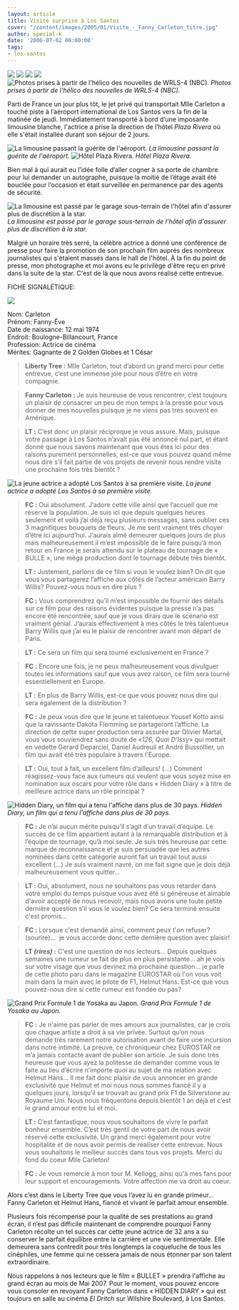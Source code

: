 ```yaml
---
layout: article
title: Visite surprise à Los Santos
cover: "/content/images/2005/01/Visite_-_Fanny_Carleton_titre.jpg"
author: special-k
date: '2006-07-02 00:00:00'
tags:
- los-santos
---
```


![](/content/images/2005/01/Visite_-_aeroport_arrive.jpg)
![](/content/images/2005/01/Visite_-_limo_autoroute.jpg)
![](/content/images/2005/01/Visite_-_limo_downtown_1.jpg)
![](/content/images/2005/01/Visite_-_limo_downtown_2.jpg)
![Photos prises à partir de l'hélico des nouvelles de WRLS-4 (NBC).](/content/images/2005/01/Visite_-_limo_arrive_hotel.jpg)
_Photos prises à partir de l'hélico des nouvelles de WRLS-4 (NBC)._

Parti de France un jour plus tôt, le jet privé qui transportait Mlle Carleton a touché piste à l’aéroport international de Los Santos vers la fin de la matinée de jeudi. Immédiatement transporté à bord d’une imposante limousine blanche, l'actrice a prise la direction de l’hôtel _Plaza Rivera_ où elle s'était installée durant son séjour de 2 jours.

![La limousine passant la guérite de l'aéroport.](/content/images/2005/01/Visite_-_limo_sortie_aeroport.jpg)
_La limousine passant la guérite de l'aéroport._[](/content/images/2005/01/Visite_-_hotel_plaza_rivera.jpg)
![Hôtel Plaza Rivera.](/content/images/2005/01/Visite_-_hotel_balcon.jpg)
_Hôtel Plaza Rivera._

Bien mal à qui aurait eu l’idée folle d’aller cogner à sa porte de chambre pour lui demander un autographe, puisque la moitié de l’étage avait été bouclée pour l’occasion et était surveillée en permanence par des agents de sécurité.

![La limousine est passé par le garage sous-terrain de l'hôtel afin d'assurer plus de discrétion à la star.](/content/images/2005/01/Visite_-_limo_hotel_garage_cam.jpg)
_La limousine est passé par le garage sous-terrain de l'hôtel afin d'assurer plus de discrétion à la star._

Malgré un horaire très serré, la célèbre actrice a donné une conférence de presse pour faire la promotion de son prochain film auprès des nombreux journalistes qui s'étaient massés dans le hall de l'hôtel. À la fin du point de presse, mon photographe et moi avons eu le privilège d'être reçu en privé dans la suite de la star. C'est de là que nous avons réalisé cette entrevue.

FICHE SIGNALÉTIQUE:

![](/content/images/2005/01/Visite_-_Fanny_Carleton.jpg)

Nom: Carleton  
Prénom: Fanny-Êve  
Date de naissance: 12 mai 1974  
Endroit: Boulogne-Billancourt, France  
Profession: Actrice de cinéma  
Mérites: Gagnante de 2 Golden Globes et 1 César

> **Liberty Tree&nbsp;:** Mlle Carleton, tout d’abord un grand merci pour cette entrevue, c’est une immense joie pour nous d’être en votre compagnie.

> **Fanny Carleton :** Je suis heureuse de vous rencontrer, c’est toujours un plaisir de consacrer un peu de mon temps à la presse pour vous donner de mes nouvelles puisque je ne viens pas très souvent en Amérique.

> **LT&nbsp;:** C’est donc un plaisir réciproque je vous assure. Mais, puisque votre passage à Los Santos n’avait pas été annoncé nul part, et étant donné que nous savons maintenant que vous êtes ici pour des raisons purement personnelles, est-ce que vous pouvez quand même nous dire s’il fait partie de vos projets de revenir nous rendre visite une prochaine fois très bientôt ?

![La jeune actrice a adopté Los Santos à sa première visite.](/content/images/2005/01/Visite_-_Fanny_balcon_hotel.jpg)
_La jeune actrice a adopté Los Santos à sa première visite._

> **FC&nbsp;:** Oui absolument. J’adore cette ville ainsi que l’accueil que me réserve la population. Je suis ici que depuis quelques heures seulement et voilà j’ai déjà reçu plusieurs messages, sans oublier ces 3 magnifiques bouquets de fleurs. Je me sent vraiment très choyer d’être ici aujourd’hui. J’aurais aimé demeurer quelques jours de plus mais malheureusement il m’est impossible de le faire puisqu’à mon retour en France je serais attendu sur le plateau de tournage de « BULLE », une méga production dont le tournage débute très bientôt.

> **LT&nbsp;:** Justement, parlons de ce film si vous le voulez bien? On dit que vous vous partagerez l’affiche aux côtés de l’acteur américain Barry Willis? Pouvez-vous nous en dire plus ?

> **FC&nbsp;:** Vous comprendrez qu’il m’est impossible de fournir des détails sur ce film pour des raisons évidentes puisque la presse n’a pas encore été rencontrée, sauf que je vous dirais que le scénario est vraiment génial. J’aurais effectivement à mes côtés le très talentueux Barry Willis que j’ai eu le plaisir de rencontrer avant mon départ de Paris.

> **LT&nbsp;:** Ce sera un film qui sera tourné exclusivement en France ?

> **FC&nbsp;:** Encore une fois, je ne peux malheureusement vous divulguer toutes les informations sauf que vous avez raison, ce film sera tourné essentiellement en Europe.

> **LT&nbsp;:** En plus de Barry Willis, est-ce que vous pouvez nous dire qui sera également de la distribution ?

> **FC&nbsp;:** Je peux vous dire que le jeune et talentueux Yousef Kotto ainsi que la ravissante Dakota Flemming se partageront l’affiche. La direction de cette super production sera assurée par Olivier Martal, vous vous souviendrez sans doute de «_126, Quai D'Issy_» qui mettait en vedette Gerard Deparciel, Daniel Audreuil et André Bussollier, un film qui avait été très populaire à travers l'Europe.

> **LT&nbsp;:** Oui, tout à fait, un excellent film d’ailleurs! (...) Comment réagissez-vous face aux rumeurs qui veulent que vous soyez mise en nomination aux oscars pour votre rôle dans « Hidden Diary » à titre de meilleure actrice dans un rôle principal ?

![Hidden Diary, un film qui a tenu l'affiche dans plus de 30 pays.](/content/images/2005/01/Visite_-_cinema_affiche.jpg)
_Hidden Diary, un film qui a tenu l'affiche dans plus de 30 pays._

> **FC&nbsp;:** Je n’ai aucun mérite puisqu’il s’agit d’un travail d’équipe. Le succès de ce film appartient autant à la remarquable distribution et à l’équipe de tournage, qu’à moi seule. Je suis très heureuse par cette marque de reconnaissance et je suis persuadée que les autres nominées dans cette catégorie auront fait un travail tout aussi excellent (...) Je suis vraiment navré, on me fait signe que je dois déjà malheureusement vous quitter...

> **LT&nbsp;:** Oui, absolument, nous ne souhaitons pas vous retarder dans votre emploi du temps puisque vous avez été si généreuse et aimable d'avoir accepté de nous recevoir, mais nous avons une toute petite dernière question s’il vous le voulez bien? Ce sera terminé ensuite c'est promis...

> **FC&nbsp;:** Lorsque c'est demandé ainsi, comment peux t'on refuser? (sourire)...&nbsp; je vous accorde donc cette dernière question avec plaisir!

> **LT&nbsp;_(rires)_ :** C'est une question de nos lecteurs... Depuis quelques semaines une rumeur se fait de plus en plus persistante... ah je vois sur votre visage que vous devinez ma prochaine question... je parle de cette photo paru dans le magazine EUROSTAR où l'on vous voit main dans la main avec le pilote de F1, Helmut Hans. Est-ce que vous pouvez-nous dire si cette rumeur est fondée ou pas?

![Grand Prix Formule 1 de Yosaka au Japon.](/content/images/2005/01/Visite_-_F1_Helmut_Hans.jpg)
_Grand Prix Formule 1 de Yosaka au Japon._

> **FC :** Je n'aime pas parler de mes amours aux journalistes, car je crois que chaque artiste a droit à sa vie privée. Surtout qu’on nous demande très rarement notre autorisation avant de faire une incursion dans notre intimité. La preuve, ce chroniqueur chez EUROSTAR ne m’a jamais contacté avant de publier son article. Je suis donc très heureuse que vous ayez la politesse de demander comme vous le faite au lieu d’écrire n’importe quoi au sujet de ma relation avec Helmut Hans... Il me fait donc plaisir de vous&nbsp;annoncer en grande exclusivité que Helmut et moi nous nous sommes fiancé il y a quelques jours, lorsqu’il se trouvait au grand prix F1 de Silverstone au Royaume Uni. Nous nous fréquentons depuis bientôt 1 an déjà et c’est le grand amour entre lui et moi.

> **LT&nbsp;:** C’est fantastique, nous vous souhaitons de vivre le parfait bonheur ensemble. C’est très gentil de votre part de nous avoir réservé cette exclusivité. Un grand merci également pour votre hospitalité et de nous avoir permis de réaliser cette entrevue. Nous vous souhaitons le meilleur succès dans tous vos projets. Merci du fond du coeur Mlle Carleton!

> **FC&nbsp;:** Je vous remercie à mon tour M. Kellogg, ainsi qu'à mes fans pour leur support et encouragements. Votre affection me va droit au coeur.

Alors c’est dans le Liberty Tree que vous l’avez lu en grande primeur... Fanny Carleton et Helmut Hans, fiancé et vivant le parfait amour ensemble.

Plusieurs fois récompensé pour la qualité de ses prestations au grand écran, il n’est pas difficile maintenant de comprendre pourquoi Fanny Carleton récolte un tel succès car cette jeune actrice de 32 ans a su conserver le parfait équilibre entre la carrière et une vie sentimentale. Elle demeurera sans contredit pour très longtemps la coqueluche de tous les cinéphiles, une femme qui ne cessera jamais de nous étonner par son talent extraordinaire.

Nous rappelons à nos lecteurs que le film « BULLET » prendra l'affiche au grand écran au mois de Mai 2007. Pour le moment, vous pouvez encore vous consoler en revoyant Fanny Carleton dans « HIDDEN DIARY » qui est toujours en salle au cinéma _El Dritch_ sur Wilshire Boulevard, à Los Santos.